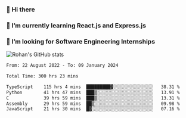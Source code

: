 ### 👋 Hi there 

<!--
**rohznmdev/rohznmdev** is a ✨ _special_ ✨ repository because its `README.md` (this file) appears on your GitHub profile.

Here are some ideas to get you started:

- 🔭 I’m currently working on ...
- 🌱 I’m currently learning Ruby and Ruby on Rails
- 👯 I’m looking to collaborate on ...
- 🤔 I’m looking for help with ...
- 💬 Ask me about ...
- 📫 How to reach me: ...
- 😄 Pronouns: ...
- ⚡ Fun fact: ...
-->
### 🌱 I’m currently learning React.js and Express.js
### 🤔 I’m looking for Software Engineering Internships
![Rohan's GitHub stats](https://github-readme-stats.vercel.app/api?username=rohznmdev&theme=dark&show_icons=true)

<!--START_SECTION:waka-->

```txt
From: 22 August 2022 - To: 09 January 2024

Total Time: 300 hrs 23 mins

TypeScript    115 hrs 4 mins  █████████▓░░░░░░░░░░░░░░░   38.31 %
Python        41 hrs 47 mins  ███▒░░░░░░░░░░░░░░░░░░░░░   13.91 %
C             39 hrs 59 mins  ███▒░░░░░░░░░░░░░░░░░░░░░   13.31 %
Assembly      29 hrs 59 mins  ██▒░░░░░░░░░░░░░░░░░░░░░░   09.98 %
JavaScript    21 hrs 30 mins  █▓░░░░░░░░░░░░░░░░░░░░░░░   07.16 %
```

<!--END_SECTION:waka-->
